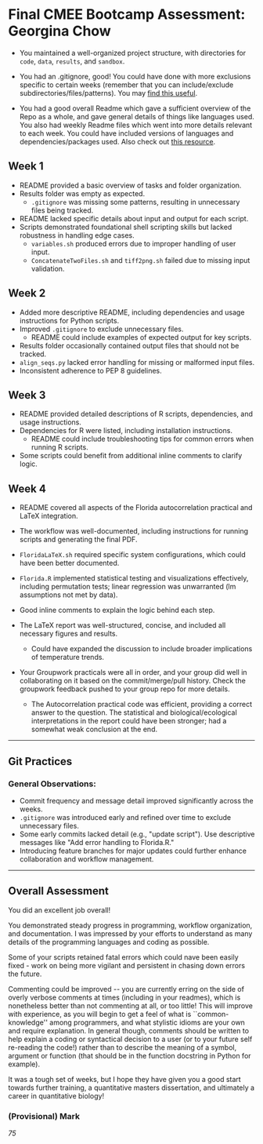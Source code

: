
# Final CMEE Bootcamp Assessment: Georgina Chow

- You maintained a well-organized project structure, with directories for `code`, `data`, `results`, and `sandbox`.
  
- You had an .gitignore, good! You could have done with more exclusions specific to certain weeks (remember that you can include/exclude subdirectories/files/patterns). You may [find this useful](https://www.gitignore.io).

- You had a good overall Readme which gave a sufficient overview of the Repo as a whole, and gave general details of things like languages used. You also had weekly Readme files which went into more details relevant to each week. You could have included versions of languages and dependencies/packages used. Also check out [this resource](https://github.com/jehna/readme-best-practices).

## Week  1

- README provided a basic overview of tasks and folder organization.
- Results folder was empty as expected.
   - `.gitignore` was missing some patterns, resulting in unnecessary files being tracked.
- README lacked specific details about input and output for each script.
- Scripts demonstrated foundational shell scripting skills but lacked robustness in handling edge cases.
  - `variables.sh` produced errors due to improper handling of user input.
  - `ConcatenateTwoFiles.sh` and `tiff2png.sh` failed due to missing input validation.

## Week  2

- Added more descriptive README, including dependencies and usage instructions for Python scripts.
- Improved `.gitignore` to exclude unnecessary files.
   - README could include examples of expected output for key scripts.
- Results folder occasionally contained output files that should not be tracked.
- `align_seqs.py` lacked error handling for missing or malformed input files.
- Inconsistent adherence to PEP 8 guidelines.

## Week  3

- README provided detailed descriptions of R scripts, dependencies, and usage instructions.
- Dependencies for R were listed, including installation instructions.
   - README could include troubleshooting tips for common errors when running R scripts.
- Some scripts could benefit from additional inline comments to clarify logic.

## Week  4

- README covered all aspects of the Florida autocorrelation practical and LaTeX integration.
- The workflow was well-documented, including instructions for running scripts and generating the final PDF.
- `FloridaLaTeX.sh` required specific system configurations, which could have been better documented.
- `Florida.R` implemented statistical testing and visualizations effectively, including permutation tests; linear regression was unwarranted (lm assumptions not met by data).
- Good inline comments to explain the logic behind each step.
- The LaTeX report was well-structured, concise, and included all necessary figures and results.
  - Could have expanded the discussion to include broader implications of temperature trends.

- Your Groupwork practicals were all in order, and your group did well in collaborating on it based on the commit/merge/pull history. Check the groupwork feedback pushed to your group repo for more details.   
  - The Autocorrelation practical code was efficient, providing a correct answer to the question. The statistical and biological/ecological interpretations in the report could have been stronger; had a somewhat weak conclusion at the end.


---

## Git Practices

### General Observations:
- Commit frequency and message detail improved significantly across the weeks.
- `.gitignore` was introduced early and refined over time to exclude unnecessary files.
- Some early commits lacked detail (e.g., "update script"). Use descriptive messages like "Add error handling to Florida.R."
- Introducing feature branches for major updates could further enhance collaboration and workflow management.

---

## Overall Assessment

You did an excellent job overall! 

You demonstrated steady progress in programming, workflow organization, and documentation. I was impressed by your efforts to understand as many details of the programming languages and coding as possible.

Some of your scripts retained fatal errors which could nave been easily fixed - work on being more vigilant and persistent in chasing down errors the future.

Commenting could be improved -- you are currently erring on the side of overly verbose comments at times (including in your readmes), which is nonetheless better than not commenting at all, or too little! This will improve with experience, as you will begin to get a feel of what is ``common-knowledge'' among programmers, and what stylistic idioms are your own and require explanation. In general though, comments should be written to help explain a coding or syntactical decision to a user (or to your future self re-reading the code!) rather than to describe the meaning of a symbol, argument or function (that should be in the function docstring in Python for example).

It was a tough set of weeks, but I hope they have given you a good start towards further training, a quantitative masters dissertation, and ultimately a career in quantitative biology!

### (Provisional) Mark

*75*